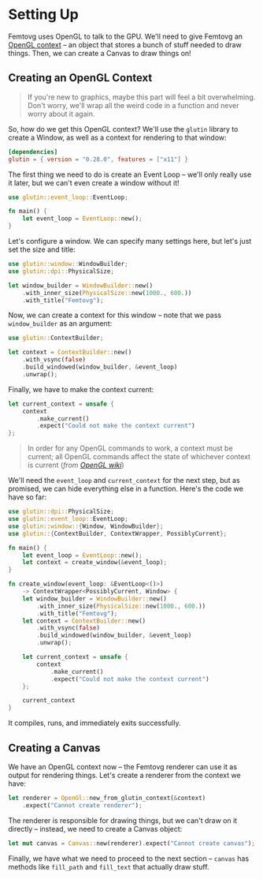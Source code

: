 # Setting Up

Femtovg uses OpenGL to talk to the GPU. We'll need to give Femtovg an [OpenGL context](https://www.khronos.org/opengl/wiki/OpenGL_Context) – an object that stores a bunch of stuff needed to draw things. Then, we can create a Canvas to draw things on!

## Creating an OpenGL Context

> If you're new to graphics, maybe this part will feel a bit overwhelming. Don't worry, we'll wrap all the weird code in a function and never worry about it again.

So, how do we get this OpenGL context? We'll use the `glutin` library to create a Window, as well as a context for rendering to that window:

```toml
[dependencies]
glutin = { version = "0.28.0", features = ["x11"] }
```

The first thing we need to do is create an Event Loop – we'll only really use it later, but we can't even create a window without it!

```rust
use glutin::event_loop::EventLoop;

fn main() {
    let event_loop = EventLoop::new();
}
```

Let's configure a window. We can specify many settings here, but let's just set the size and title:

```rust
use glutin::window::WindowBuilder;
use glutin::dpi::PhysicalSize;

let window_builder = WindowBuilder::new()
    .with_inner_size(PhysicalSize::new(1000., 600.))
    .with_title("Femtovg");
```

Now, we can create a context for this window – note that we pass `window_builder` as an argument:

```rust
use glutin::ContextBuilder;

let context = ContextBuilder::new()
    .with_vsync(false)
    .build_windowed(window_builder, &event_loop)
    .unwrap();
```

Finally, we have to make the context current:

```rust
let current_context = unsafe {
    context
        .make_current()
        .expect("Could not make the context current")
};
```

> In order for any OpenGL commands to work, a context must be current; all OpenGL commands affect the state of whichever context is current (*from [OpenGL wiki](https://www.khronos.org/opengl/wiki/OpenGL_Context)*)

We'll need the `event_loop` and `current_context` for the next step, but as promised, we can hide everything else in a function. Here's the code we have so far:

```rust
use glutin::dpi::PhysicalSize;
use glutin::event_loop::EventLoop;
use glutin::window::{Window, WindowBuilder};
use glutin::{ContextBuilder, ContextWrapper, PossiblyCurrent};

fn main() {
    let event_loop = EventLoop::new();
    let context = create_window(&event_loop);
}

fn create_window(event_loop: &EventLoop<()>) 
    -> ContextWrapper<PossiblyCurrent, Window> {
    let window_builder = WindowBuilder::new()
        .with_inner_size(PhysicalSize::new(1000., 600.))
        .with_title("Femtovg");
    let context = ContextBuilder::new()
        .with_vsync(false)
        .build_windowed(window_builder, &event_loop)
        .unwrap();

    let current_context = unsafe {
        context
            .make_current()
            .expect("Could not make the context current")
    };

    current_context
}
```

It compiles, runs, and immediately exits successfully.

## Creating a Canvas
We have an OpenGL context now – the Femtovg renderer can use it as output for rendering things. Let's create a renderer from the context we have:

```rust
let renderer = OpenGl::new_from_glutin_context(&context)
    .expect("Cannot create renderer");
```

The renderer is responsible for drawing things, but we can't draw on it directly – instead, we need to create a Canvas object:

```rust
let mut canvas = Canvas::new(renderer).expect("Cannot create canvas");
```

Finally, we have what we need to proceed to the next section – `canvas` has methods like `fill_path` and `fill_text` that actually draw stuff.